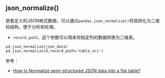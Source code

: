 ## json_normalize()

嵌套定义的JSON格式数据，可以通过`pandas.json_normalize()`将其转化为二维码结构，便于分析和处理。

- `record_path`，这个参数可以用来将指定列的数据转换为二维表。 

```
pd.json_normalize(json_data)
pd.json_normalize(d,record_path='table_ori')
```

参考：

- [How to Normalize semi-structured JSON data into a flat table?](https://www.askpython.com/python-modules/pandas/normalize-json-flat-table)
